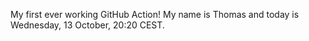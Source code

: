 My first ever working GitHub Action!
My name is Thomas and today is Wednesday, 13 October, 20:20 CEST. 

